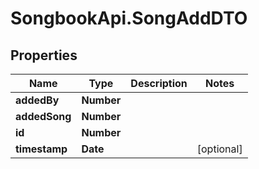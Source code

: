 # SongbookApi.SongAddDTO

## Properties
Name | Type | Description | Notes
------------ | ------------- | ------------- | -------------
**addedBy** | **Number** |  | 
**addedSong** | **Number** |  | 
**id** | **Number** |  | 
**timestamp** | **Date** |  | [optional] 


